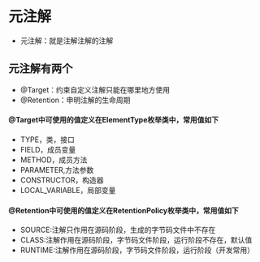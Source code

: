# 元注解

* 元注解：就是注解注解的注解

## 元注解有两个

* @Target：约束自定义注解只能在哪里地方使用
* @Retention：申明注解的生命周期

#### @Target中可使用的值定义在ElementType枚举类中，常用值如下

* TYPE，类，接口
* FIELD，成员变量
* METHOD，成员方法
* PARAMETER,方法参数
* CONSTRUCTOR，构造器
* LOCAL_VARIABLE，局部变量

#### @Retention中可使用的值定义在RetentionPolicy枚举类中，常用值如下

* SOURCE:注解只作用在源码阶段，生成的字节码文件中不存在
* CLASS:注解作用在源码阶段，字节码文件阶段，运行阶段不存在，默认值
* RUNTIME:注解作用在源码阶段，字节码文件阶段，运行阶段（开发常用）
